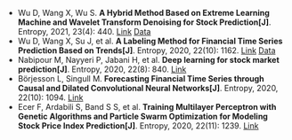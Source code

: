 * Wu D, Wang X, Wu S. <b>A Hybrid Method Based on Extreme Learning Machine and Wavelet Transform Denoising for Stock Prediction[J]</b>. Entropy, 2021, 23(4): 440. [Link](https://www.mdpi.com/1099-4300/23/4/440) [Data](https://github.com/justbeat99/400_stocks_data_zips.git)
* Wu D, Wang X, Su J, et al. <b>A Labeling Method for Financial Time Series Prediction Based on Trends[J]</b>. Entropy, 2020, 22(10): 1162. [Link](https://www.mdpi.com/1099-4300/22/10/1162) [Data](https://github.com/justbeat99/Daily-Stock-Data-Set)
* Nabipour M, Nayyeri P, Jabani H, et al. <b>Deep learning for stock market prediction[J]</b>. Entropy, 2020, 22(8): 840. [Link](https://www.mdpi.com/1099-4300/22/8/840)
* Börjesson L, Singull M. <b>Forecasting Financial Time Series through Causal and Dilated Convolutional Neural Networks[J]</b>. Entropy, 2020, 22(10): 1094. [Link](https://www.mdpi.com/1099-4300/22/10/1094)
* Ecer F, Ardabili S, Band S S, et al. <b>Training Multilayer Perceptron with Genetic Algorithms and Particle Swarm Optimization for Modeling Stock Price Index Prediction[J]</b>. Entropy, 2020, 22(11): 1239. [Link](https://www.mdpi.com/1099-4300/22/11/1239)
